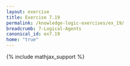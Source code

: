 ```yaml
---
layout: exercise
title: Exercise 7.19
permalink: /knowledge-logic-exercises/ex_19/
breadcrumb: 7-Logical-Agents
canonical_id: ex7.19
home: "true"
---
```


{% include mathjax_support %}


